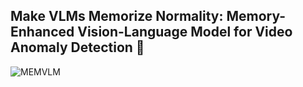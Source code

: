 ## Make VLMs Memorize Normality: Memory-Enhanced Vision-Language Model for Video Anomaly Detection 👋
![MEMVLM](https://github.com/user-attachments/assets/830f86d5-5622-4547-8c54-543fa40b7dd4)

<!--
**MEMVLM/MEMVLM** is a ✨ _special_ ✨ repository because its `README.md` (this file) appears on your GitHub profile.

Here are some ideas to get you started:

- 🔭 I’m currently working on ...
- 🌱 I’m currently learning ...
- 👯 I’m looking to collaborate on ...
- 🤔 I’m looking for help with ...
- 💬 Ask me about ...
- 📫 How to reach me: ...
- 😄 Pronouns: ...
- ⚡ Fun fact: ...
-->
